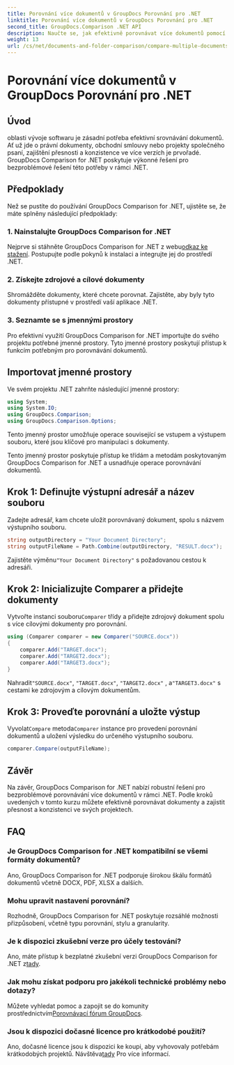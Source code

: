 ```yaml
---
title: Porovnání více dokumentů v GroupDocs Porovnání pro .NET
linktitle: Porovnání více dokumentů v GroupDocs Porovnání pro .NET
second_title: GroupDocs.Comparison .NET API
description: Naučte se, jak efektivně porovnávat více dokumentů pomocí GroupDocs Comparison for .NET. Postupujte podle našeho podrobného průvodce pro bezproblémovou integraci.
weight: 13
url: /cs/net/documents-and-folder-comparison/compare-multiple-documents-dotnet/
---
```


# Porovnání více dokumentů v GroupDocs Porovnání pro .NET

## Úvod
oblasti vývoje softwaru je zásadní potřeba efektivní srovnávání dokumentů. Ať už jde o právní dokumenty, obchodní smlouvy nebo projekty společného psaní, zajištění přesnosti a konzistence ve více verzích je prvořadé. GroupDocs Comparison for .NET poskytuje výkonné řešení pro bezproblémové řešení této potřeby v rámci .NET.
## Předpoklady
Než se pustíte do používání GroupDocs Comparison for .NET, ujistěte se, že máte splněny následující předpoklady:
### 1. Nainstalujte GroupDocs Comparison for .NET
 Nejprve si stáhněte GroupDocs Comparison for .NET z webu[odkaz ke stažení](https://releases.groupdocs.com/comparison/net/). Postupujte podle pokynů k instalaci a integrujte jej do prostředí .NET.
### 2. Získejte zdrojové a cílové dokumenty
Shromážděte dokumenty, které chcete porovnat. Zajistěte, aby byly tyto dokumenty přístupné v prostředí vaší aplikace .NET.
### 3. Seznamte se s jmennými prostory
Pro efektivní využití GroupDocs Comparison for .NET importujte do svého projektu potřebné jmenné prostory. Tyto jmenné prostory poskytují přístup k funkcím potřebným pro porovnávání dokumentů.

## Importovat jmenné prostory
Ve svém projektu .NET zahrňte následující jmenné prostory:

```csharp
using System;
using System.IO;
using GroupDocs.Comparison;
using GroupDocs.Comparison.Options;
```
Tento jmenný prostor umožňuje operace související se vstupem a výstupem souboru, které jsou klíčové pro manipulaci s dokumenty.

Tento jmenný prostor poskytuje přístup ke třídám a metodám poskytovaným GroupDocs Comparison for .NET a usnadňuje operace porovnávání dokumentů.
## Krok 1: Definujte výstupní adresář a název souboru
Zadejte adresář, kam chcete uložit porovnávaný dokument, spolu s názvem výstupního souboru.
```csharp
string outputDirectory = "Your Document Directory";
string outputFileName = Path.Combine(outputDirectory, "RESULT.docx");
```
 Zajistěte výměnu`"Your Document Directory"` s požadovanou cestou k adresáři.
## Krok 2: Inicializujte Comparer a přidejte dokumenty
 Vytvořte instanci souboru`Comparer` třídy a přidejte zdrojový dokument spolu s více cílovými dokumenty pro porovnání.
```csharp
using (Comparer comparer = new Comparer("SOURCE.docx"))
{
    comparer.Add("TARGET.docx");
    comparer.Add("TARGET2.docx");
    comparer.Add("TARGET3.docx");
}
```
 Nahradit`"SOURCE.docx"`, `"TARGET.docx"`, `"TARGET2.docx"` , a`"TARGET3.docx"` s cestami ke zdrojovým a cílovým dokumentům.
## Krok 3: Proveďte porovnání a uložte výstup
 Vyvolat`Compare` metoda`Comparer` instance pro provedení porovnání dokumentů a uložení výsledku do určeného výstupního souboru.
```csharp
comparer.Compare(outputFileName);
```

## Závěr
Na závěr, GroupDocs Comparison for .NET nabízí robustní řešení pro bezproblémové porovnávání více dokumentů v rámci .NET. Podle kroků uvedených v tomto kurzu můžete efektivně porovnávat dokumenty a zajistit přesnost a konzistenci ve svých projektech.
## FAQ
### Je GroupDocs Comparison for .NET kompatibilní se všemi formáty dokumentů?
Ano, GroupDocs Comparison for .NET podporuje širokou škálu formátů dokumentů včetně DOCX, PDF, XLSX a dalších.
### Mohu upravit nastavení porovnání?
Rozhodně, GroupDocs Comparison for .NET poskytuje rozsáhlé možnosti přizpůsobení, včetně typu porovnání, stylu a granularity.
### Je k dispozici zkušební verze pro účely testování?
 Ano, máte přístup k bezplatné zkušební verzi GroupDocs Comparison for .NET z[tady](https://releases.groupdocs.com/).
### Jak mohu získat podporu pro jakékoli technické problémy nebo dotazy?
 Můžete vyhledat pomoc a zapojit se do komunity prostřednictvím[Porovnávací fórum GroupDocs](https://forum.groupdocs.com/c/comparison/12).
### Jsou k dispozici dočasné licence pro krátkodobé použití?
Ano, dočasné licence jsou k dispozici ke koupi, aby vyhovovaly potřebám krátkodobých projektů. Návštěva[tady](https://purchase.groupdocs.com/temporary-license/) Pro více informací.